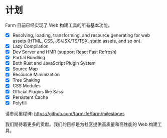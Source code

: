 # 计划

Farm 目前已经实现了 Web 构建工具的所有基本功能。

- [x] Resolving, loading, transforming, and resource generating for web assets (HTML, CSS, JS/JSX/TS/TSX, static assets, and so on).
- [x] Lazy Compilation
- [x] Dev Server and HMR (support React Fast Refresh)
- [x] Partial Bundling
- [x] Both Rust and JavaScript Plugin System
- [x] Source Map
- [x] Resource Minimization
- [x] Tree Shaking
- [x] CSS Modules
- [x] Official Plugins like Sass
- [x] Persistent Cache
- [x] Polyfill

请参阅里程碑: https://github.com/farm-fe/farm/milestones

我们期待着更多的贡献。我们的目标是为社区提供高质量和高性能的 Web 构建工具。
